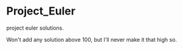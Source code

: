 # Project_Euler

project euler solutions.

Won't add any solution above 100, but I'll never make it that high so.
